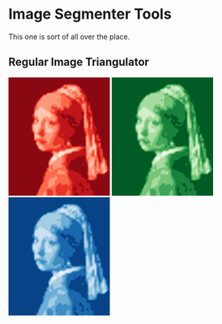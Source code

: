 # Image Segmenter Tools

This one is sort of all over the place.

## Regular Image Triangulator


<img src="./imgs/gwpe_lin_triang_Reds_r.png" width="200">
<img src="./imgs/gwpe_lin_triang_Greens_r.png" width="200">
<img src="./imgs/gwpe_lin_triang_Blues_r.png" width="200">